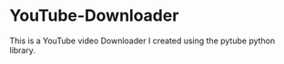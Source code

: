 # YouTube-Downloader

This is a YouTube video Downloader I created using the pytube python library.

